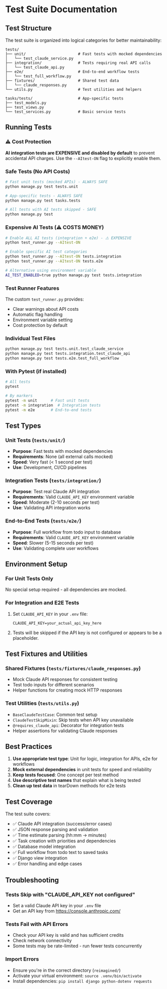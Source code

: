 # Test Suite Documentation

## Test Structure

The test suite is organized into logical categories for better maintainability:

```
tests/
├── unit/                       # Fast tests with mocked dependencies
│   └── test_claude_service.py
├── integration/                # Tests requiring real API calls  
│   └── test_claude_api.py
├── e2e/                        # End-to-end workflow tests
│   └── test_full_workflow.py
├── fixtures/                   # Shared test data
│   └── claude_responses.py
└── utils.py                    # Test utilities and helpers

tasks/tests/                    # App-specific tests
├── test_models.py
├── test_views.py
└── test_services.py            # Basic service tests
```

## Running Tests

### ⚠️ Cost Protection
**AI integration tests are EXPENSIVE and disabled by default** to prevent accidental API charges. Use the `--AItest-ON` flag to explicitly enable them.

### Safe Tests (No API Costs)
```bash
# Fast unit tests (mocked APIs) - ALWAYS SAFE
python manage.py test tests.unit

# App-specific tests - ALWAYS SAFE  
python manage.py test tasks.tests

# All tests with AI tests skipped - SAFE
python manage.py test
```

### Expensive AI Tests (⚠️ COSTS MONEY)
```bash
# Enable ALL AI tests (integration + e2e) - ⚠️ EXPENSIVE
python test_runner.py --AItest-ON

# Enable specific AI test categories
python test_runner.py --AItest-ON tests.integration  
python test_runner.py --AItest-ON tests.e2e

# Alternative using environment variable
AI_TEST_ENABLED=true python manage.py test tests.integration
```

### Test Runner Features
The custom `test_runner.py` provides:
- Clear warnings about API costs
- Automatic flag handling
- Environment variable setting
- Cost protection by default

### Individual Test Files
```bash
python manage.py test tests.unit.test_claude_service
python manage.py test tests.integration.test_claude_api
python manage.py test tests.e2e.test_full_workflow
```

### With Pytest (if installed)
```bash
# All tests
pytest

# By markers
pytest -m unit      # Fast unit tests
pytest -m integration  # Integration tests
pytest -m e2e       # End-to-end tests
```

## Test Types

### Unit Tests (`tests/unit/`)
- **Purpose**: Fast tests with mocked dependencies
- **Requirements**: None (all external calls mocked)
- **Speed**: Very fast (< 1 second per test)
- **Use**: Development, CI/CD pipelines

### Integration Tests (`tests/integration/`)  
- **Purpose**: Test real Claude API integration
- **Requirements**: Valid `CLAUDE_API_KEY` environment variable
- **Speed**: Moderate (2-10 seconds per test)
- **Use**: Validating API integration works

### End-to-End Tests (`tests/e2e/`)
- **Purpose**: Full workflow from todo input to database
- **Requirements**: Valid `CLAUDE_API_KEY` environment variable
- **Speed**: Slower (5-15 seconds per test)
- **Use**: Validating complete user workflows

## Environment Setup

### For Unit Tests Only
No special setup required - all dependencies are mocked.

### For Integration and E2E Tests
1. Set `CLAUDE_API_KEY` in your `.env` file:
   ```
   CLAUDE_API_KEY=your_actual_api_key_here
   ```

2. Tests will be skipped if the API key is not configured or appears to be a placeholder.

## Test Fixtures and Utilities

### Shared Fixtures (`tests/fixtures/claude_responses.py`)
- Mock Claude API responses for consistent testing
- Test todo inputs for different scenarios
- Helper functions for creating mock HTTP responses

### Test Utilities (`tests/utils.py`)
- `BaseClaudeTestCase`: Common test setup
- `ClaudeTestSkipMixin`: Skip tests when API key unavailable  
- `@requires_claude_api`: Decorator for integration tests
- Helper assertions for validating Claude responses

## Best Practices

1. **Use appropriate test type**: Unit for logic, integration for APIs, e2e for workflows
2. **Mock external dependencies** in unit tests for speed and reliability
3. **Keep tests focused**: One concept per test method
4. **Use descriptive test names** that explain what is being tested
5. **Clean up test data** in tearDown methods for e2e tests

## Test Coverage

The test suite covers:
- ✅ Claude API integration (success/error cases)
- ✅ JSON response parsing and validation
- ✅ Time estimate parsing (hh:mm → minutes)
- ✅ Task creation with priorities and dependencies
- ✅ Database model integration
- ✅ Full workflow from todo text to saved tasks
- ✅ Django view integration
- ✅ Error handling and edge cases

## Troubleshooting

### Tests Skip with "CLAUDE_API_KEY not configured"
- Set a valid Claude API key in your `.env` file
- Get an API key from https://console.anthropic.com/

### Tests Fail with API Errors
- Check your API key is valid and has sufficient credits
- Check network connectivity
- Some tests may be rate-limited - run fewer tests concurrently

### Import Errors
- Ensure you're in the correct directory (`reimagined/`)
- Activate your virtual environment: `source .venv/bin/activate`
- Install dependencies: `pip install django python-dotenv requests`